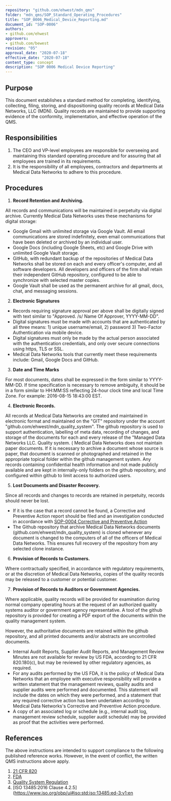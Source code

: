 ```yaml
---
repository: "github.com/ehwest/mdn_qms"
folder: "mdn_qms/SOP_Standard_Operating_Procedures"
title: "SOP_0006_Medical_Device_Reporting.md"
document_id: "SOP-0006"
authors:
- github.com/ehwest
approvers:
- github.com/bewest
revision: "05"
approval_date: "2020-07-18"
effective_date: "2020-07-18"
content_type: concept
description: "SOP 0006 Medical Device Reporting"
---
```



## Purpose

This document establishes a standard method for completing, identifying, collecting, filing, storing, and dispositioning quality records at Medical Data Networks, LLC (MDN). Quality records are maintained to provide supporting evidence of the conformity, implementation, and effective operation of the QMS.

## Responsibilities

1. The CEO and VP-level employees are responsible for overseeing and maintaining this standard operating procedure and for assuring that all employees are trained in its requirements.
2. It is the responsibility of all employees, contractors and departments at Medical Data Networks to adhere to this procedure.

## Procedures

1. **Record Retention and Archiving.** 

All records and communications will be maintained in perpetuity via digital archive. Currently Medical Data Networks uses these mechanisms for digital storage:

  * Google Gmail with unlimited storage via Google Vault. All email communications are stored indefinitely, even email communications that have been deleted or archived by an individual user.
  * Google Docs (including Google Sheets, etc) and Google Drive with unlimited Google Vault storage.
  * GitHub, with redundant backup of the repositories of Medical Data Networks shall be stored on each and every officer's computer, and all software developers.  All developers and officers of the firm shall retain their independent GitHub repository, configured to be able to synchronize with selected master copies.
  * Google Vault shall be used as the permanent archive for all gmail, docs, chat, and messaging sessions.

2. **Electronic Signatures**

 * Records requiring signature approval per above shall be digitally signed with text similar to &quot;Approved. /s/ Name Of Approver, YYYY-MM-DD&quot;.
 * Digital signatures must be made with accounts that are authenticated by all three means: 1) unique username/email, 2) password 3) Two-Factor Authentication via mobile device.
 * Digital signatures must only be made by the actual person associated with the authentication credentials, and only over secure connections using https, TLS or SSL.
 * Medical Data Networks tools that currently meet these requirements include: Gmail, Google Docs and GitHub.

3. **Date and Time Marks**

For most documents, dates shall be expressed in the form similar to YYYY-MM-DD. If time specification is necessary to remove ambiguity, it should be in a form similar to HH:MM:SS reflecting 24-hour clock time and local Time Zone. For example: 2016-08-15 18:43:00 EST.

4. **Electronic Records.** 

All records at Medical Data Networks are created and maintained in electronic format and maintained on the "GIT" repository under the account "github.com/ehwest/mdn_quality_system".  The github repository is used to support authentication, labelling of meta data, recording of changes, and storage of the documents for each and every release of the "Managed Data Networks LLC. Quality system. ( Medical Data Networks does not maintain paper documents. If it is necessary to archive a document whose source is paper, that document is scanned or photographed and retained in the appropriate topical folder within the github management system.  Any records containing confidential health information and not made publicly available and are kept in internally-only folders on the github repository, and configured within github to limit access to authorized users. 

5. **Lost Documents and Disaster Recovery.** 

Since all records and changes to records are retained in perpetuity, records should never be lost.

 * If it is the case that a record cannot be found, a Corrective and Preventive Action report should be filed and an investigation conducted in accordance with [SOP-0004 Corrective and Preventive Action](https://github.com/ehwest/mdn_quality_system/blob/master/01_Standard_Operating_Procedures/SOP-0004_Corrective_And_Preventive_Action.md)
 * The Github repository that archive Medical Data Networks documents (github.com/ehwest/mdn_quality_system) is cloned whenever any document is changed to the computers of all of the officers of Medical Data Networks. This ensures full recovery of the repository from any selected clone instance. 

6. **Provision of Records to Customers.** 

Where contractually specified, in accordance with regulatory requirements, or at the discretion of Medical Data Networks, copies of the quality records may be released to a customer or potential customer.

7. **Provision of Records to Auditors or Government Agencies.** 

Where applicable, quality records will be provided for examination during normal company operating hours at the request of an authorized quality systems auditor or government agency representative.   A tool of the github repository is provided for creating a PDF export of the documents within the quality management system.   

However, the authoritative documents are retained within the github repository, and all printed documents and/or abstracts are uncontrolled documents.

 * Internal Audit Reports, Supplier Audit Reports, and Management Review Minutes are not available for review by US FDA, according to 21 CFR 820.180(c), but may be reviewed by other regulatory agencies, as required.
 * For any audits performed by the US FDA, it is the policy of Medical Data Networks that an employee with executive responsibility will provide a written statement that the management reviews, quality audits and supplier audits were performed and documented. This statement will include the dates on which they were performed, and a statement that any required corrective action has been undertaken according to Medical Data Networks&#39;s Corrective and Preventive Action procedure.
 * A copy of an associated log or schedule (e.g., internal audit log, management review schedule, supplier audit schedule) may be provided as proof that the activities were performed.


## References

The above instructions are intended to support compliance to the following published reference works.  However, in the event of conflict, the written QMS instructions above apply.

1. [21 CFR 820](https://www.accessdata.fda.gov/scripts/cdrh/cfdocs/cfcfr/CFRSearch.cfm?CFRPart=820&amp;showFR=1&amp;subpartNode=21:8.0.1.1.12.13)
2. [FDA](https://www.accessdata.fda.gov/scripts/cdrh/cfdocs/cfcfr/CFRSearch.cfm?CFRPart=820&amp;showFR=1&amp;subpartNode=21:8.0.1.1.12.13)
3. [Quality System Regulation](https://www.accessdata.fda.gov/scripts/cdrh/cfdocs/cfcfr/CFRSearch.cfm?CFRPart=820&amp;showFR=1&amp;subpartNode=21:8.0.1.1.12.13)
4. [ISO 13485:2016 Clause 4.2.5](https://www.iso.org/obp/ui#iso:std:iso:13485:ed-3:v1:en
